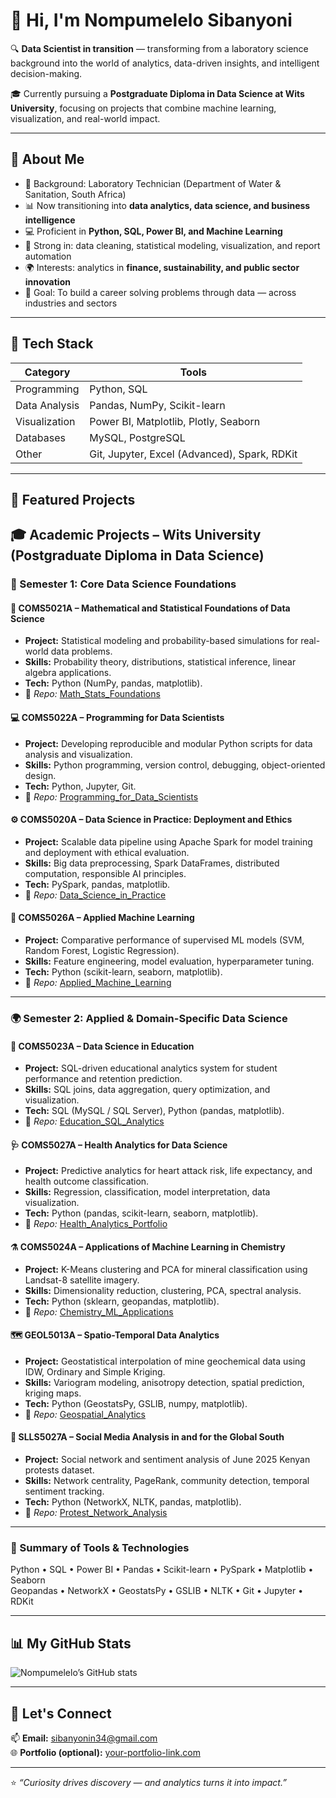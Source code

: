 # 👋 Hi, I'm Nompumelelo Sibanyoni  

🔍 **Data Scientist in transition** — transforming from a laboratory science background into the world of analytics, data-driven insights, and intelligent decision-making.  

🎓 Currently pursuing a **Postgraduate Diploma in Data Science at Wits University**, focusing on projects that combine machine learning, visualization, and real-world impact.  

---

## 🧠 About Me
- 🔬 Background: Laboratory Technician (Department of Water & Sanitation, South Africa)
- 📊 Now transitioning into **data analytics, data science, and business intelligence**
- 💻 Proficient in **Python, SQL, Power BI, and Machine Learning**
- 🧩 Strong in: data cleaning, statistical modeling, visualization, and report automation
- 🌍 Interests: analytics in **finance, sustainability, and public sector innovation**
- 🚀 Goal: To build a career solving problems through data — across industries and sectors

---

## 🧰 Tech Stack
| Category | Tools |
|-----------|-------|
| Programming | Python, SQL |
| Data Analysis | Pandas, NumPy, Scikit-learn |
| Visualization | Power BI, Matplotlib, Plotly, Seaborn |
| Databases | MySQL, PostgreSQL |
| Other | Git, Jupyter, Excel (Advanced), Spark, RDKit |

---

## 🚀 Featured Projects
## 🎓 Academic Projects – Wits University (Postgraduate Diploma in Data Science)

### 🧭 Semester 1: Core Data Science Foundations

#### 🧮 COMS5021A – Mathematical and Statistical Foundations of Data Science
- **Project:** Statistical modeling and probability-based simulations for real-world data problems.
- **Skills:** Probability theory, distributions, statistical inference, linear algebra applications.
- **Tech:** Python (NumPy, pandas, matplotlib).  
- 🔗 *Repo:* [Math_Stats_Foundations](https://github.com/yourusername/Math_Stats_Foundations)

#### 💻 COMS5022A – Programming for Data Scientists
- **Project:** Developing reproducible and modular Python scripts for data analysis and visualization.
- **Skills:** Python programming, version control, debugging, object-oriented design.
- **Tech:** Python, Jupyter, Git.  
- 🔗 *Repo:* [Programming_for_Data_Scientists](https://github.com/yourusername/Programming_for_Data_Scientists)

#### ⚙️ COMS5020A – Data Science in Practice: Deployment and Ethics
- **Project:** Scalable data pipeline using Apache Spark for model training and deployment with ethical evaluation.
- **Skills:** Big data preprocessing, Spark DataFrames, distributed computation, responsible AI principles.
- **Tech:** PySpark, pandas, matplotlib.  
- 🔗 *Repo:* [Data_Science_in_Practice](https://github.com/yourusername/Data_Science_in_Practice)

#### 🤖 COMS5026A – Applied Machine Learning
- **Project:** Comparative performance of supervised ML models (SVM, Random Forest, Logistic Regression).
- **Skills:** Feature engineering, model evaluation, hyperparameter tuning.
- **Tech:** Python (scikit-learn, seaborn, matplotlib).  
- 🔗 *Repo:* [Applied_Machine_Learning](https://github.com/yourusername/Applied_Machine_Learning)

---

### 🌍 Semester 2: Applied & Domain-Specific Data Science

#### 🧩 COMS5023A – Data Science in Education
- **Project:** SQL-driven educational analytics system for student performance and retention prediction.
- **Skills:** SQL joins, data aggregation, query optimization, and visualization.
- **Tech:** SQL (MySQL / SQL Server), Python (pandas, matplotlib).  
- 🔗 *Repo:* [Education_SQL_Analytics](https://github.com/yourusername/Education_SQL_Analytics)

#### 🩺 COMS5027A – Health Analytics for Data Science
- **Project:** Predictive analytics for heart attack risk, life expectancy, and health outcome classification.
- **Skills:** Regression, classification, model interpretation, data visualization.
- **Tech:** Python (pandas, scikit-learn, seaborn, matplotlib).  
- 🔗 *Repo:* [Health_Analytics_Portfolio](https://github.com/yourusername/Health_Analytics_Portfolio)

#### ⚗️ COMS5024A – Applications of Machine Learning in Chemistry
- **Project:** K-Means clustering and PCA for mineral classification using Landsat-8 satellite imagery.
- **Skills:** Dimensionality reduction, clustering, PCA, spectral analysis.
- **Tech:** Python (sklearn, geopandas, matplotlib).  
- 🔗 *Repo:* [Chemistry_ML_Applications](https://github.com/yourusername/Chemistry_ML_Applications)

#### 🗺️ GEOL5013A – Spatio-Temporal Data Analytics
- **Project:** Geostatistical interpolation of mine geochemical data using IDW, Ordinary and Simple Kriging.
- **Skills:** Variogram modeling, anisotropy detection, spatial prediction, kriging maps.
- **Tech:** Python (GeostatsPy, GSLIB, numpy, matplotlib).  
- 🔗 *Repo:* [Geospatial_Analytics](https://github.com/yourusername/Geospatial_Analytics)

#### 💬 SLLS5027A – Social Media Analysis in and for the Global South
- **Project:** Social network and sentiment analysis of June 2025 Kenyan protests dataset.
- **Skills:** Network centrality, PageRank, community detection, temporal sentiment tracking.
- **Tech:** Python (NetworkX, NLTK, pandas, matplotlib).  
- 🔗 *Repo:* [Protest_Network_Analysis](https://github.com/yourusername/Protest_Network_Analysis)

---

### 🌱 Summary of Tools & Technologies
Python • SQL • Power BI • Pandas • Scikit-learn • PySpark • Matplotlib • Seaborn  
Geopandas • NetworkX • GeostatsPy • GSLIB • NLTK • Git • Jupyter • RDKit  


---

## 📊 My GitHub Stats
![Nompumelelo’s GitHub stats](https://github-readme-stats.vercel.app/api?username=yourusername&show_icons=true&theme=radical)

---

## 💬 Let's Connect
📫 **Email:** sibanyonin34@gmail.com  
🌐 **Portfolio (optional):** [your-portfolio-link.com](https://your-portfolio-link.com)

---

⭐ *“Curiosity drives discovery — and analytics turns it into impact.”*
